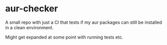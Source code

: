 # aur-checker

A small repo with just a CI that tests if my aur packages can still be installed in a clean environment.

Might get expanded at some point with running tests etc.
